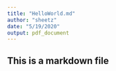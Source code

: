 ```yaml
---
title: "HelloWorld.md"
author: "sheetz"
date: "5/19/2020"
output: pdf_document
---
```



## This is a markdown file



